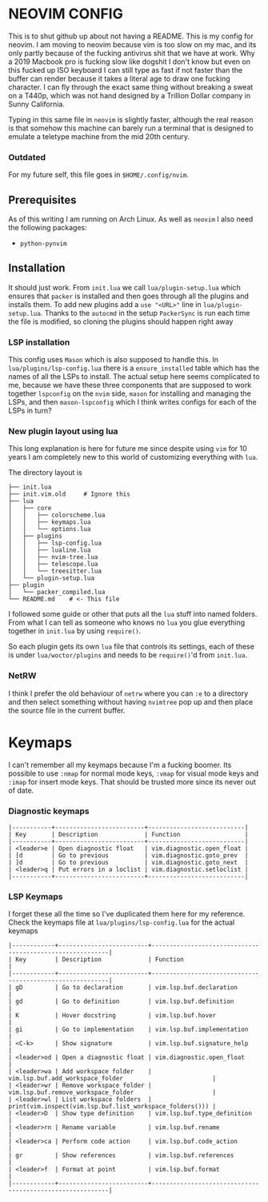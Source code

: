 # NEOVIM CONFIG
This is to shut github up about not having a README. This is my config for neovim.
I am moving to neovim because vim is too slow on my mac, and its only partly
because of the fucking antivirus shit that we have at work. Why a 2019 Macbook
pro is fucking slow like dogshit I don't know but even on this fucked up ISO
keyboard I can still type as fast if not faster than the buffer can render
because it takes a literal age to draw one fucking character. I can fly through 
the exact same thing without breaking a sweat on a T440p, which was not hand 
designed by a Trillion Dollar company in Sunny California.

Typing in this same file in `neovim` is slightly faster, although the real reason 
is that somehow this machine can barely run a terminal that is designed to 
emulate a teletype machine from the mid 20th century.

### Outdated
For my future self, this file goes in `$HOME/.config/nvim`.

## Prerequisites
As of this writing I am running on Arch Linux. As well as `neovim` I also need the 
following packages:

- `python-pynvim`

## Installation
It should just work. From `init.lua` we call `lua/plugin-setup.lua` which ensures that
`packer` is installed and then goes through all the plugins and installs them. To add 
new plugins add a `use "<URL>"` line in `lua/plugin-setup.lua`. Thanks to the `autocmd`
in the setup `PackerSync` is run each time the file is modified, so cloning the plugins
should happen right away

### LSP installation
This config uses `Mason` which is also supposed to handle this. In `lua/plugins/lsp-config.lua`
there is a `ensure_installed` table which has the names of all the LSPs to install. 
The actual setup here seems complicated to me, because we have these three components that
are supposed to work together `lspconfig` on the `nvim` side, `mason` for installing and
managing the LSPs, and then `mason-lspconfig` which I think writes configs for each of 
the LSPs in turn?


### New plugin layout using lua

This long explanation is here for future me since despite using `vim` for 10 years I 
am completely new to this world of customizing everything with `lua`.

The directory layout is 

```.
├── init.lua
├── init.vim.old     # Ignore this
├── lua
│   ├── core
│   │   ├── colorscheme.lua
│   │   ├── keymaps.lua
│   │   └── options.lua
│   ├── plugins
│   │   ├── lsp-config.lua
│   │   ├── lualine.lua
│   │   ├── nvim-tree.lua
│   │   ├── telescope.lua
│   │   └── treesitter.lua
│   └── plugin-setup.lua
├── plugin
│   └── packer_compiled.lua
└── README.md    # <- This file
```




I followed some guide or other that puts all the `lua` stuff into named folders.
From what I can tell as someone who knows no `lua` you glue everything together 
in `init.lua` by using `require()`.

So each plugin gets its own `lua` file that controls its settings, each of these
is under `lua/woctor/plugins` and needs to be `require()`'d from `init.lua`.


### NetRW
I think I prefer the old behaviour of `netrw` where you can `:e` to a directory and 
then select something without having `nvimtree` pop up and then place the source file 
in the current buffer.


# Keymaps 
I can't remember all my keymaps because I'm a fucking boomer. Its possible to use 
`:nmap` for normal mode keys, `:vmap` for visual mode keys and `:imap` for insert mode 
keys. That should be trusted more since its never out of date.


### Diagnostic keymaps 

```
|-----------+-------------------------+---------------------------|
| Key       | Description             | Function                  |
|-----------+-------------------------+---------------------------|
| <leader>e | Open diagnostic float   | vim.diagnostic.open_float |
| [d        | Go to previous          | vim.diagnostic.goto_prev  |
| ]d        | Go to previous          | vim.diagnostic.goto_next  |
| <leader>q | Put errors in a loclist | vim.diagnostic.setloclist |
|-----------+-------------------------+---------------------------|
```


### LSP Keymaps 

I forget these all the time so I've duplicated them here for my reference. Check the
keymaps file at `lua/plugins/lsp-config.lua` for the actual keymaps

```
|------------+-------------------------+----------------------------------------------------------|
| Key        | Description             | Function                                                 |
|------------+-------------------------+----------------------------------------------------------|
| gD         | Go to declaration       | vim.lsp.buf.declaration                                  |
| gd         | Go to definition        | vim.lsp.buf.definition                                   |
| K          | Hover docstring         | vim.lsp.buf.hover                                        |
| gi         | Go to implementation    | vim.lsp.buf.implementation                               |
| <C-k>      | Show signature          | vim.lsp.buf.signature_help                               |
| <leader>od | Open a diagnostic float | vim.diagnostic.open_float                                |
| <leader>wa | Add workspace folder    | vim.lsp.buf.add_workspace_folder                         |
| <leader>wr | Remove workspace folder | vim.lsp.buf.remove_workspace_folder                      |
| <leader>wl | List workspace folders  | print(vim.inspect(vim.lsp.buf.list_workspace_folders())) |
| <leader>D  | Show type definition    | vim.lsp.buf.type_definition                              |
| <leader>rn | Rename variable         | vim.lsp.buf.rename                                       |
| <leader>ca | Perform code action     | vim.lsp.buf.code_action                                  |
| gr         | Show references         | vim.lsp.buf.references                                   |
| <leader>f  | Format at point         | vim.lsp.buf.format                                       |
|------------+-------------------------+----------------------------------------------------------|
```
